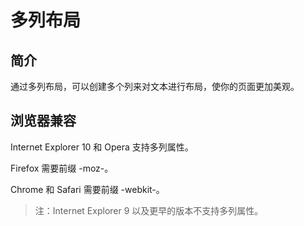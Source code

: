 # 多列布局

## 简介

通过多列布局，可以创建多个列来对文本进行布局，使你的页面更加美观。

## 浏览器兼容

Internet Explorer 10 和 Opera 支持多列属性。

Firefox 需要前缀 -moz-。

Chrome 和 Safari 需要前缀 -webkit-。

> 注：Internet Explorer 9 以及更早的版本不支持多列属性。